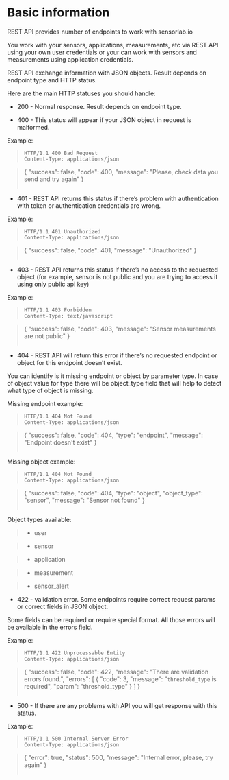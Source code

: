 # Basic information

REST API provides number of endpoints to work with sensorlab.io

You work with your sensors, applications, measurements, etc via REST API using your own user credentials or your can work
with sensors and measurements using application credentials.

REST API exchange information with JSON objects. Result depends on endpoint type and HTTP status.

Here are the main HTTP statuses you should handle:


* 200 - Normal response. Result depends on endpoint type.


* 400 - This status will appear if your JSON object in request is malformed.

Example:

> ```
> HTTP/1.1 400 Bad Request
> Content-Type: applications/json

> {
>     "success": false,
>     "code": 400,
>     "message": "Please, check data you send and try again"
> }
> ```


* 401 - REST API returns this status if there’s problem with authentication with token or authentication credentials are wrong.

Example:

> ```
> HTTP/1.1 401 Unauthorized
> Content-Type: applications/json

> {
>     "success": false,
>     "code": 401,
>     "message": "Unauthorized"
> }
> ```


* 403 - REST API returns this status if there’s no access to the requested object (for example, sensor is not public and you are trying to access it using only public api key)

Example:

> ```
> HTTP/1.1 403 Forbidden
> Content-Type: text/javascript

> {
>     "success": false,
>     "code": 403,
>     "message": "Sensor measurements are not public"
> }
> ```


* 404 - REST API will return this error if there’s no requested endpoint or object for this endpoint doesn’t exist.

You can identify is it missing endpoint or object by parameter type.
In case of object value for type there will be object_type field that will help to detect what type of object is missing.

Missing endpoint example:

> ```
> HTTP/1.1 404 Not Found
> Content-Type: applications/json

> {
>     "success": false,
>     "code": 404,
>     "type": "endpoint",
>     "message": "Endpoint doesn't exist"
> }
> ```

Missing object example:

> ```
> HTTP/1.1 404 Not Found
> Content-Type: applications/json

> {
>     "success": false,
>     "code": 404,
>     "type": "object",
>     "object_type": "sensor",
>     "message": "Sensor not found"
> }
> ```

Object types available:

> 
> * user


> * sensor


> * application


> * measurement


> * sensor_alert


* 422 - validation error. Some endpoints require correct request params or correct fields in JSON object.

Some fields can be required or require special format. All those errors will be available in the errors field.

Example:

> ```
> HTTP/1.1 422 Unprocessable Entity
> Content-Type: applications/json

> {
>     "success": false,
>     "code": 422,
>     "message": "There are validation errors found.",
>     "errors": [
>         {
>             "code": 3,
>             "message": "`threshold_type` is required",
>             "param": "threshold_type"
>         }
>     ]
> }
> ```


* 500 - If there are any problems with API you will get response with this status.

Example:

> ```
> HTTP/1.1 500 Internal Server Error
> Content-Type: applications/json

> {
>     "error": true,
>     "status": 500,
>     "message": "Internal error, please, try again"
> }
> ```
